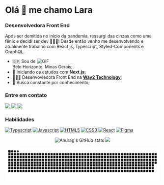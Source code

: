 # Olá 👋 me chamo **Lara**

### Desenvolvedora Front End

Após ser demitida no início da pandemia, ressurgi das cinzas como uma fênix e decidi ser dev 👩🏽‍💻! Desde então venho me desenvolvendo e atualmente trabalho com React.js, Typescript, Styled-Components e GraphQL.

<img align="right" alt="GIF" src="https://media.giphy.com/media/E1Kd3pQwrsMtQbNkt0/giphy.gif" width="400px" />

- 🇧🇷 Sou de Belo Horizonte, Minas Gerais;
- 🧠 Iniciando os estudos com **Next.js**;
- 👩🏽‍💻 Desenvovledora Front End na <a href="https://www.way2.com.br/" target="_blank"><strong>Way2 Technology</strong></a>;
- 🔎 Busca constante por conhecimento;

### Entre em contato
<a href="https://www.instagram.com/lara.capila/" target="_blank">
  <img src="https://img.shields.io/badge/-Instagram-%23E4405F?style=for-the-badge&logo=instagram&logoColor=white" target="_blank">
</a>
<a href="https://www.linkedin.com/in/lara-capila/" target="_blank">
  <img src="https://img.shields.io/badge/-LinkedIn-%230077B5?style=for-the-badge&logo=linkedin&logoColor=white" target="_blank">
</a>
<a href = "mailto:laracapila@gmail.com">
  <img src="https://img.shields.io/badge/-Gmail-%23333?style=for-the-badge&logo=gmail&logoColor=white" target="_blank">
</a>
<br>

### Habilidades
<p align="left">
<a href="https://www.typescriptlang.org/" target="_blank" rel="noreferrer"><img src="https://raw.githubusercontent.com/danielcranney/readme-generator/main/public/icons/skills/typescript-colored.svg" width="36" height="36" alt="Typescript" /></a>
<a href="https://developer.mozilla.org/en-US/docs/Web/JavaScript" target="_blank" rel="noreferrer"><img src="https://raw.githubusercontent.com/danielcranney/readme-generator/main/public/icons/skills/javascript-colored.svg" width="36" height="36" alt="Javascript" /></a>
<a href="https://developer.mozilla.org/en-US/docs/Glossary/HTML5" target="_blank" rel="noreferrer"><img src="https://raw.githubusercontent.com/danielcranney/readme-generator/main/public/icons/skills/html5-colored.svg" width="36" height="36" alt="HTML5" /></a>
<a href="https://www.w3.org/TR/CSS/#css" target="_blank" rel="noreferrer"><img src="https://raw.githubusercontent.com/danielcranney/readme-generator/main/public/icons/skills/css3-colored.svg" width="36" height="36" alt="CSS3" /></a>
<a href="https://reactjs.org/" target="_blank" rel="noreferrer"><img src="https://raw.githubusercontent.com/danielcranney/readme-generator/main/public/icons/skills/react-colored.svg" width="36" height="36" alt="React" /></a>
<a href="https://www.figma.com/" target="_blank" rel="noreferrer"><img src="https://raw.githubusercontent.com/danielcranney/readme-generator/main/public/icons/skills/figma-colored.svg" width="36" height="36" alt="Figma" /></a>
</p>

<div align="center">
 
![Anurag's GitHub stats](https://github-readme-stats.vercel.app/api?username=lara-capila&show_icons=true&theme=radical)
 <img height="160em" src="https://github-readme-stats.vercel.app/api/top-langs/?username=Lara-Capila&layout=compact&langs_count=7&theme=dracula"/>
</div>

![Snake animation](https://github.com/Lara-capila/Lara-capila/blob/output/github-contribution-grid-snake.svg)
